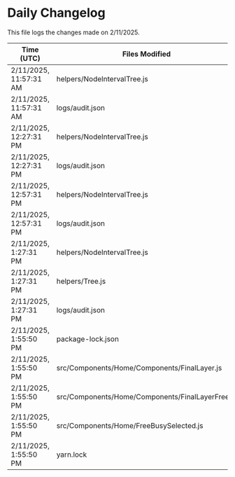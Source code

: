 # Daily Changelog

This file logs the changes made on 2/11/2025.

| Time (UTC)             | Files Modified                    | Changes (Addition/Deletion) |
|------------------------|-----------------------------------|-----------------------------|
| 2/11/2025, 11:57:31 AM | helpers/NodeIntervalTree.js | 0 Additions & 2 Deletions |
| 2/11/2025, 11:57:31 AM | logs/audit.json | 5 Additions & 5 Deletions |
| 2/11/2025, 12:27:31 PM | helpers/NodeIntervalTree.js | 50 Additions & 245 Deletions|
| 2/11/2025, 12:27:31 PM | logs/audit.json | 5 Additions & 5 Deletions|
| 2/11/2025, 12:57:31 PM | helpers/NodeIntervalTree.js | 60 Additions & 245 Deletions|
| 2/11/2025, 12:57:31 PM | logs/audit.json | 5 Additions & 5 Deletions|
| 2/11/2025, 1:27:31 PM | helpers/NodeIntervalTree.js | 62 Additions & 192 Deletions|
| 2/11/2025, 1:27:31 PM | helpers/Tree.js | 7 Additions & 7 Deletions|
| 2/11/2025, 1:27:31 PM | logs/audit.json | 5 Additions & 5 Deletions|
| 2/11/2025, 1:55:50 PM | package-lock.json | 0 Additions & 7 Deletions|
| 2/11/2025, 1:55:50 PM | src/Components/Home/Components/FinalLayer.js | 2 Additions & 0 Deletions|
| 2/11/2025, 1:55:50 PM | src/Components/Home/Components/FinalLayerFree.js | 3 Additions & 0 Deletions|
| 2/11/2025, 1:55:50 PM | src/Components/Home/FreeBusySelected.js | 1 Additions & 1 Deletions|
| 2/11/2025, 1:55:50 PM | yarn.lock | 0 Additions & 5 Deletions|
